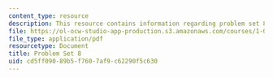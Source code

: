 ```yaml
---
content_type: resource
description: This resource contains information regarding problem set 8.
file: https://ol-ocw-studio-app-production.s3.amazonaws.com/courses/1-00-introduction-to-computers-and-engineering-problem-solving-spring-2012/cd5ff09089b5f7607af9c62290f5c630_MIT1_00S12_PS_8.pdf
file_type: application/pdf
resourcetype: Document
title: Problem Set 8
uid: cd5ff090-89b5-f760-7af9-c62290f5c630
---
```

